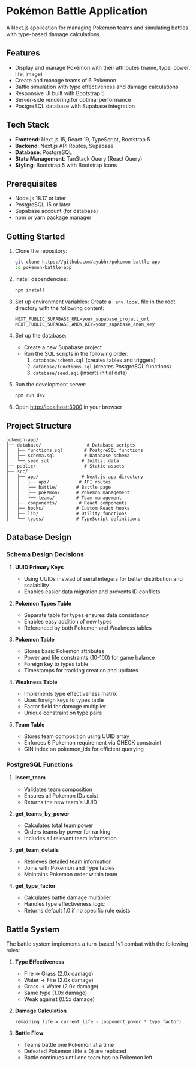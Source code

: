 # Pokémon Battle Application

A Next.js application for managing Pokémon teams and simulating battles with type-based damage calculations.

## Features

- Display and manage Pokémon with their attributes (name, type, power, life, image)
- Create and manage teams of 6 Pokémon
- Battle simulation with type effectiveness and damage calculations
- Responsive UI built with Bootstrap 5
- Server-side rendering for optimal performance
- PostgreSQL database with Supabase integration

## Tech Stack

- **Frontend**: Next.js 15, React 19, TypeScript, Bootstrap 5
- **Backend**: Next.js API Routes, Supabase
- **Database**: PostgreSQL
- **State Management**: TanStack Query (React Query)
- **Styling**: Bootstrap 5 with Bootstrap Icons

## Prerequisites

- Node.js 18.17 or later
- PostgreSQL 15 or later
- Supabase account (for database)
- npm or yarn package manager

## Getting Started

1. Clone the repository:

   ```bash
   git clone https://github.com/ayubhr/pokemon-battle-app
   cd pokemon-battle-app
   ```

2. Install dependencies:

   ```bash
   npm install
   ```

3. Set up environment variables:
   Create a `.env.local` file in the root directory with the following content:

   ```
   NEXT_PUBLIC_SUPABASE_URL=your_supabase_project_url
   NEXT_PUBLIC_SUPABASE_ANON_KEY=your_supabase_anon_key
   ```

4. Set up the database:

   - Create a new Supabase project
   - Run the SQL scripts in the following order:
     1. `database/schema.sql` (creates tables and triggers)
     2. `database/functions.sql` (creates PostgreSQL functions)
     3. `database/seed.sql` (inserts initial data)

5. Run the development server:

   ```bash
   npm run dev
   ```

6. Open [http://localhost:3000](http://localhost:3000) in your browser

## Project Structure

```
pokemon-app/
├── database/                 # Database scripts
│   ├── functions.sql        # PostgreSQL functions
│   ├── schema.sql           # Database schema
│   └── seed.sql            # Initial data
├── public/                  # Static assets
├── src/
│   ├── app/                # Next.js app directory
│   │   ├── api/           # API routes
│   │   ├── battle/       # Battle page
│   │   ├── pokemon/      # Pokemon management
│   │   └── teams/        # Team management
│   ├── components/        # React components
│   ├── hooks/            # Custom React hooks
│   ├── lib/              # Utility functions
│   └── types/            # TypeScript definitions
```

## Database Design

### Schema Design Decisions

1. **UUID Primary Keys**

   - Using UUIDs instead of serial integers for better distribution and scalability
   - Enables easier data migration and prevents ID conflicts

2. **Pokemon Types Table**

   - Separate table for types ensures data consistency
   - Enables easy addition of new types
   - Referenced by both Pokemon and Weakness tables

3. **Pokemon Table**

   - Stores basic Pokemon attributes
   - Power and life constraints (10-100) for game balance
   - Foreign key to types table
   - Timestamps for tracking creation and updates

4. **Weakness Table**

   - Implements type effectiveness matrix
   - Uses foreign keys to types table
   - Factor field for damage multiplier
   - Unique constraint on type pairs

5. **Team Table**
   - Stores team composition using UUID array
   - Enforces 6 Pokemon requirement via CHECK constraint
   - GIN index on pokemon_ids for efficient querying

### PostgreSQL Functions

1. **insert_team**

   - Validates team composition
   - Ensures all Pokemon IDs exist
   - Returns the new team's UUID

2. **get_teams_by_power**

   - Calculates total team power
   - Orders teams by power for ranking
   - Includes all relevant team information

3. **get_team_details**

   - Retrieves detailed team information
   - Joins with Pokemon and Type tables
   - Maintains Pokemon order within team

4. **get_type_factor**
   - Calculates battle damage multiplier
   - Handles type effectiveness logic
   - Returns default 1.0 if no specific rule exists

## Battle System

The battle system implements a turn-based 1v1 combat with the following rules:

1. **Type Effectiveness**

   - Fire → Grass (2.0x damage)
   - Water → Fire (2.0x damage)
   - Grass → Water (2.0x damage)
   - Same type (1.0x damage)
   - Weak against (0.5x damage)

2. **Damage Calculation**

   ```
   remaining_life = current_life - (opponent_power * type_factor)
   ```

3. **Battle Flow**
   - Teams battle one Pokemon at a time
   - Defeated Pokemon (life ≤ 0) are replaced
   - Battle continues until one team has no Pokemon left

